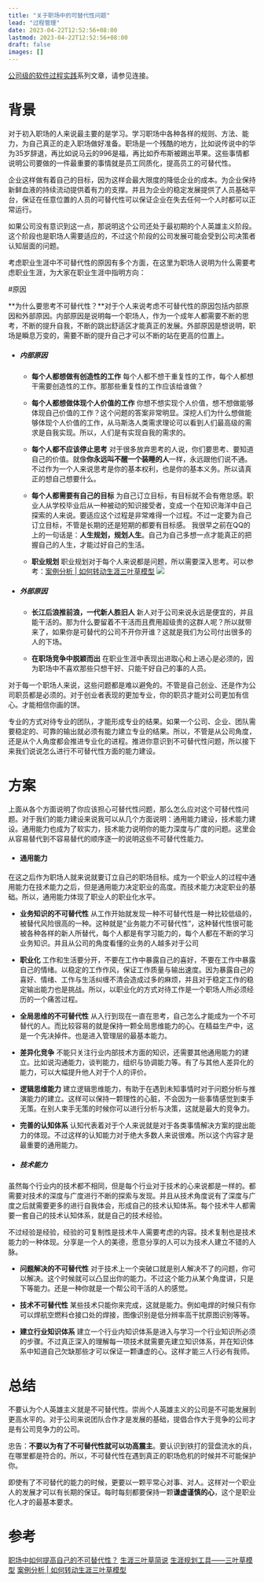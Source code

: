 ```yaml
---
title: "关于职场中的可替代性问题"
lead: "过程管理"
date: 2023-04-22T12:52:56+08:00
lastmod: 2023-04-22T12:52:56+08:00
draft: false
images: []
---
```


[公司级的软件过程实践](https://www.jianshu.com/c/e5ef522ce765)系列文章，请参见连接。
# 背景

对于初入职场的人来说最主要的是学习。学习职场中各种各样的规则、方法、能力，为自己真正的走入职场做好准备。职场是一个残酷的地方，比如说传说中的华为35岁辞退，再比如说马云的996是福，再比如乔布斯被踢出苹果。这些事情都说明公司要做的一件最重要的事情就是员工同质化，提高员工的可替代性。

企业这样做有着自己的目标，因为这样会最大限度的降低企业的成本。为企业保持新鲜血液的持续流动提供着有力的支撑。并且为企业的稳定发展提供了人员基础平台，保证在任意位置的人员的可替代性可以保证企业在失去任何一个人时都可以正常运行。

如果公司没有意识到这一点，那说明这个公司还处于最初期的个人英雄主义阶段。这个阶段也是职场人需要适应的，不过这个阶段的公司发展可能会受到公司决策者认知层面的问题。

考虑职业生涯中不可替代性的原因有多个方面，在这里为职场人说明为什么需要考虑职业生涯，为大家在职业生涯中指明方向：

#原因

**为什么要思考不可替代性？**对于个人来说考虑不可替代性的原因包括内部原因和外部原因。内部原因是说明每一个职场人，作为一个成年人都需要不断的思考，不断的提升自我，不断的跳出舒适区才能真正的发展。外部原因是想说明，职场是瞬息万变的，需要不断的提升自己才可以不断的站在更高的位置上。

- ##### 内部原因
  - **每个人都想做有创造性的工作**
每个人都不想干重复性的工作，每个人都想干需要创造性的工作。那那些重复性的工作应该给谁做？

  - **每个人都想做体现个人价值的工作**
你想不想实现个人价值，想不想做能够体现自己价值的工作？这个问题的答案非常明显。深挖人们为什么想做能够体现个人价值的工作，从马斯洛人类需求理论可以看到人们最高级的需求是自我实现。所以，人们是有实现自我的需求的。

  - **每个人都不应该停止思考**
对于很多放弃思考的人说，你们要思考、要知道自己的价值。就像**你永远叫不醒一个装睡的人**一样，永远跟他们说不通。不过作为一个人来说思考是你的基本权利，也是你的基本义务。所以请真正的想自己想要什么。

  - **每个人都需要有自己的目标**
为自己订立目标，有目标就不会有倦怠感。职业人从学校毕业后从一种被动的知识接受者，变成一个在知识海洋中自己探索的人来说。要适应这个过程是非常难得一个过程。不过一定要为自己订立目标，不管是长期的还是短期的都要有目标感。
我很早之前在QQ的上的一句话是：**人生规划，规划人生**。自己为自己多想一点才能真正的把握自己的人生，才能过好自己的生活。

  - **职业规划**
职业规划对于每个人来说都是问题，所以需要深入思考。可以参考：[案例分析 | 如何转动生涯三叶草模型](https://www.jianshu.com/p/f692e74072da)
![](https://upload-images.jianshu.io/upload_images/2454595-ab366541e87cd2e7.png?imageMogr2/auto-orient/strip%7CimageView2/2/w/740)

- ##### 外部原因
  - **长江后浪推前浪，一代新人胜旧人**
新人对于公司来说永远是便宜的，并且能干活的。那为什么要留着不干活而且费用超级贵的这群人呢？所以就带来了，如果你是可替代的公司不开你开谁？这就是我们为公司付出很多的人的下场。

  - **在职场竞争中脱颖而出**
在职业生涯中表现出进取心和上进心是必须的，因为职场中不喜欢那些只想干好、只能干好自己的事的人员。

对于每一个职场人来说，这些问题都是难以避免的。不管是自己创业、还是作为公司职员都是必须的。对于创业者表现的更加专业，你的职员才能对公司更加有信心。才能相信你画的饼。

专业的方式对待专业的团队，才能形成专业的结果。如果一个公司、企业、团队需要稳定的、可靠的输出就必须有能力建立专业的结果。所以，不管是从公司角度，还是从个人角度都会推进专业化的进程。推进你意识到不可替代性问题，所以接下来我们说说怎么进行不可替代性方面的能力建设。

# 方案

上面从各个方面说明了你应该担心可替代性问题，那么怎么应对这个可替代性问题。对于我们的能力建设来说我可以从几个方面说明：通用能力建设，技术能力建设。通用能力也成为了软实力，技术能力说明你的能力深度与广度的问题。这里会从容易替代到不容易替代的顺序逐一的说明这些不可替代性能力。

- #### 通用能力

在这之后作为职场人就来说就要订立自己的职场目标。成为一个职业人的过程中通用能力在技术能力之后，但是通用能力决定职业的高度。而技术能力决定职业的基础。所以，通用能力体现了职业人的职业化水平。

- **业务知识的不可替代性**
从工作开始就发现一种不可替代性是一种比较低级的，被替代风险很高的一种。这种就是“业务能力不可替代性”，这种替代性很可能被各种各样的新人所替代，每个人都是有学习能力的，每个人都在不断的学习业务知识。并且从公司的角度看懂的业务的人越多对于公司

- **职业化**
工作和生活要分开，不要在工作中暴露自己的喜好，不要在工作中暴露自己的情绪。以稳定的工作作风，保证工作质量与输出速度。因为暴露自己的喜好、情绪、工作与生活纠缠不清会造成过多的麻烦，并且对于稳定工作的稳定输出能力也是挑战。所以，以职业化的方式对待工作是一个职场人所必须经历的一个痛苦过程。

- **全局思维的不可替代性**
从入行到现在一直在思考，自己怎么才能成为一个不可替代的人。而比较容易的就是保持一颗全局思维能力的心。在精益生产中，这是一个先决掉件。也是进入管理层的最基本能力。

- **差异化竞争**
不能只关注行业内部技术方面的知识，还需要其他通用能力的建立。比如说沟通能力，谈判能力，组织与协调能力等。有了与其他人差异化的能力，可以大幅提升他人对于个人的评价。

- **逻辑思维能力**
建立逻辑思维能力，有助于在遇到未知事情时对于问题分析与推演能力的建立。这样可以保持一颗理性的心脏，不会因为一些事情感觉到束手无策。在别人束手无策的时候你可以进行分析与决策，这就是最大的竞争力。

- **完善的认知体系**
认知代表着对于个人来说就是对于各类事情解决方案的提出能力的体现。不过这样的认知能力对于绝大多数人来说很难。所以这个内容才是最重要的通用能力。

- ##### 技术能力
虽然每个行业内的技术都不相同，但是每个行业对于技术的心来说都是一样的。都需要对技术的深度与广度进行不断的探索与发现。并且从技术角度说有了深度与广度之后就需要更多的进行自我体会，形成自己的技术认知体系。每个技术牛人都需要一套自己的技术认知体系，就是自己的技术经验。

不过经验是经验，经验的可复制性是技术牛人需要考虑的内容。技术复制也是技术能力的一种体现。分享是一个人的美德，愿意分享的人可以为技术人建立不错的人脉。

- **问题解决的不可替代性**
对于技术上一个突破口就是别人解决不了的问题，你可以解决。这个时候就可以凸显出你的能力。不过这个能力从某个角度讲，只是下等能力。还是一种你就是一个帮公司干活的人的感觉。

- **技术不可替代性**
某些技术只能你来完成，这就是能力。例如电焊的时候只有你可以焊航空燃料仓接口处的焊接，图像识别是低分辨率高干扰原图识别等等。

- **建立行业知识体系**
建立一个行业内知识体系是进入与学习一个行业知识所必须的步骤。不过真正深入的理解每一项技术就需要先建立知识体系，并在知识体系中知道自己欠缺那些才可以保证一颗谦虚的心。这样才能三人行必有我师。

# 总结

不要认为个人英雄主义就是不可替代性。崇尚个人英雄主义的公司是不可能发展到更高水平的。对于公司来说团队合作才是发展的基础，提倡合作大于竞争的公司才是有公司竞争力的公司。

忠告：**不要以为有了不可替代性就可以功高震主**。要认识到铁打的营盘流水的兵，在哪里都是符合的。所以，不可替代性在遇到真正的职场危机的时候并不可能保护你。

即使有了不可替代的能力的时候，更要以一颗平常心对事、对人。这样对一个职业人的发展才可以有长期的保证。每时每刻都要保持一颗**谦虚谨慎的心**，这个是职业化人才的最基本要求。

# 参考

[职场中如何提高自己的不可替代性？](https://www.jianshu.com/p/737b2a29476b)
[生涯三叶草简说](https://www.jianshu.com/p/694c3baa33c2)
[生涯规划工具——三叶草模型](http://www.360doc.com/content/16/1009/21/30115594_597162575.shtml)
[案例分析 | 如何转动生涯三叶草模型](https://www.jianshu.com/p/f692e74072da)

